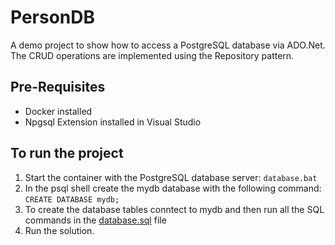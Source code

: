# PersonDB

A demo project to show how to access a PostgreSQL database via ADO.Net.
The CRUD operations are implemented using the Repository pattern.

## Pre-Requisites

* Docker installed
* Npgsql Extension installed in Visual Studio

## To run the project

1. Start the container with the PostgreSQL database server: ```database.bat```			
2. In the psql shell create the mydb database with the following command: ```CREATE DATABASE mydb;```	
3. To create the database tables conntect to mydb and then run all the SQL commands in the [database.sql](database.sql) file
4. Run the solution.

 
